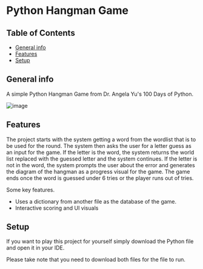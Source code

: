 # Python Hangman Game
## Table of Contents
* [General info](#general-info)
* [Features](#features)
* [Setup](#setup)

## General info
A simple Python Hangman Game from Dr. Angela Yu's 100 Days of Python.

![image](https://github.com/NathanRomasanta/Python-Hangman/assets/102335871/87a74f8c-6365-4c09-891b-c684ab44b72c)

## Features
The project starts with the system getting a word from the wordlist that is to be used for the round. The system then asks the user for a letter guess as an input for the game. If the letter is the word, the system returns the world list replaced with the guessed letter and the system continues. If the letter is not in the word, the system prompts the user about the error and generates the diagram of the hangman as a progress visual for the game. The game ends once the word is guessed under 6 tries or the player runs out of tries. 

Some key features.
* Uses a dictionary from another file as the database of the game.
* Interactive scoring and UI visuals


## Setup
If you want to play this project for yourself simply download the Python file and open it in your IDE.

Please take note that you need to download both files for the file to run.
